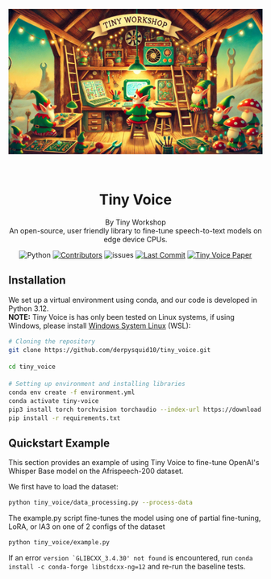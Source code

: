 <p align="center">
   <img src="figures/tiny_voice_banner.jpg" width="800" title="hover text">

</p>
<br />

<div align="center">

# Tiny Voice 
By Tiny Workshop<br/>
An open-source, user friendly library to fine-tune speech-to-text models on edge device CPUs. <br/>


![Python](https://img.shields.io/badge/python-3.12-blue?style=flat&logo=Python&logoColor=white)
[![Contributors](https://img.shields.io/github/contributors/derpysquid10/tiny_voice?style=flat&logo=github&logoColor=white)](https://github.com/derpysquid10/tiny_voice/graphs/contributors)
![issues](https://img.shields.io/github/issues/derpysquid10/tiny_voice?dummy=123456)
[![Last Commit](https://img.shields.io/github/last-commit/derpysquid10/tiny_voice?style=flat&logo=git&logoColor=white)](https://github.com/derpysquid10/tiny_voice/commits)
[![Tiny Voice Paper](https://img.shields.io/badge/Tiny%20Voice-Paper-red?style=flat&logo=carrd&logoColor=white)](https://github.com/derpysquid10/tiny_voice/blob/main/Tiny_Voice.pdf)






</div>


## Installation
We set up a virtual environment using conda, and our code is developed in Python 3.12.<br/>
**NOTE:** Tiny Voice is has only been tested on Linux systems, if using Windows, please install [Windows System Linux](https://learn.microsoft.com/en-us/windows/wsl/setup/environment#set-up-your-linux-username-and-password) (WSL):

```bash
# Cloning the repository
git clone https://github.com/derpysquid10/tiny_voice.git

cd tiny_voice

# Setting up environment and installing libraries
conda env create -f environment.yml
conda activate tiny-voice
pip3 install torch torchvision torchaudio --index-url https://download.pytorch.org/whl/cpu  # We want the CPU version of pytorch
pip install -r requirements.txt
```

## Quickstart Example

This section provides an example of using Tiny Voice to fine-tune OpenAI's Whisper Base model on the Afrispeech-200 dataset.

We first have to load the dataset:
```bash
python tiny_voice/data_processing.py --process-data
```

The example.py script fine-tunes the model using one of partial fine-tuning, LoRA, or IA3 on one of 2 configs of the dataset
```bash
python tiny_voice/example.py
```

If an error ```version `GLIBCXX_3.4.30' not found``` is encountered, run ```conda install -c conda-forge libstdcxx-ng=12``` and re-run the baseline tests.





